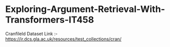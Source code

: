 # Exploring-Argument-Retrieval-With-Transformers-IT458


Cranfileld Dataset Link :- https://ir.dcs.gla.ac.uk/resources/test_collections/cran/
